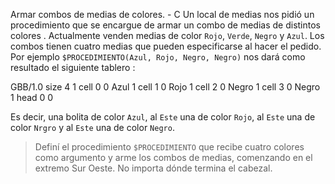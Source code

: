 Armar combos de medias de colores. - C
Un local de medias nos pidió un procedimiento que se encargue de armar un combo de medias de distintos colores . Actualmente venden medias de color `Rojo`, `Verde`, `Negro` y `Azul`. Los combos tienen cuatro medias que pueden especificarse al hacer el pedido. Por ejemplo `$PROCEDIMIENTO(Azul, Rojo, Negro, Negro)` nos dará como resultado el siguiente tablero :

<gs-board>
  GBB/1.0
  size 4 1
  cell 0 0 Azul 1
  cell 1 0 Rojo 1
  cell 2 0 Negro 1
  cell 3 0 Negro 1
  head 0 0
</gs-board>

Es decir, una bolita de color `Azul`, al `Este` una de color `Rojo`, al `Este` una de color `Nrgro` y al `Este` una de color `Negro`.

> Definí el procedimiento `$PROCEDIMIENTO` que recibe cuatro colores como argumento y arme los combos de medias, comenzando en el extremo Sur Oeste. No importa dónde termina el cabezal.